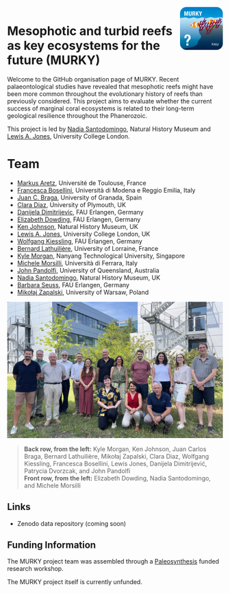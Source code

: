 <img src="logo.png" align ="right" height="100" />

# Mesophotic and turbid reefs as key ecosystems for the future (MURKY)

Welcome to the GitHub organisation page of MURKY. Recent palaeontological studies have revealed that mesophotic reefs might have been more common throughout the evolutionary history of reefs than previously considered. This project aims to evaluate whether the current success of marginal coral ecosystems is related to their long-term geological resilience throughout the Phanerozoic.

This project is led by [Nadia Santodomingo](mailto:n.santodomingo@nhm.ac.uk), Natural History Museum and [Lewis A. Jones](mailto:lewis.jones@ucl.ac.uk), University College London.

# Team

- [Markus Aretz](mailto:markus.aretz@get.omp.eu), Université de Toulouse, France
- [Francesca Bosellini](mailto:francesca.bosellini@unimore.it), Università di Modena e Reggio Emilia, Italy
- [Juan C. Braga](mailto:jbraga@ugr.es), University of Granada, Spain
- [Clara Diaz](mailto:clara.diaz@plymouth.ac.uk), University of Plymouth, UK
- [Danijela Dimitrijevic](mailto:danijela.dimitrijevic@fau.de), FAU Erlangen, Germany
- [Elizabeth Dowding](mailto:elizabeth.dowding@fau.de), FAU Erlangen, Germany
- [Ken Johnson](mailto:k.johnson@nhm.ac.uk), Natural History Museum, UK
- [Lewis A. Jones](mailto:lewis.jones@ucl.ac.uk), University College London, UK
- [Wolfgang Kiessling](mailto:wolfgang.kiessling@fau.de), FAU Erlangen, Germany
- [Bernard Lathuilière](mailto:bernard.lathuiliere@univ-lorraine.fr), University of Lorraine, France
- [Kyle Morgan](mailto:kmorgan@ntu.edu.sg), Nanyang Technological University, Singapore
- [Michele Morsilli](mailto:mrh@unife.it), Università di Ferrara, Italy
- [John Pandolfi](mailto:j.pandolfi@uq.edu.au), University of Queensland, Australia
- [Nadia Santodomingo](mailto:n.santodomingo@nhm.ac.uk), Natural History Museum, UK
- [Barbara Seuss](mailto:pal-synthesis@fau.de), FAU Erlangen, Germany
- [Mikołaj Zapalski](mailto:m.zapalski@uw.edu.pl), University of Warsaw, Poland

![](team.jpg)

> **Back row, from the left:** Kyle Morgan, Ken Johnson, Juan Carlos Braga, Bernard Lathuilière, Mikołaj Zapalski, Clara Diaz, Wolfgang Kiessling, Francesca Bosellini, Lewis Jones, Danijela Dimitrijević, Patrycia Dvorzcak, and John Pandolfi  
> **Front row, from the left:** Elizabeth Dowding, Nadia Santodomingo, and Michele Morsilli

## Links

- Zenodo data repository (coming soon)

## Funding Information

The MURKY project team was assembled through a [Paleosynthesis](https://www.paleosynthesis.nat.fau.de/index.php/2024/06/26/murky-workshop/) funded research workshop.

The MURKY project itself is currently unfunded. 

